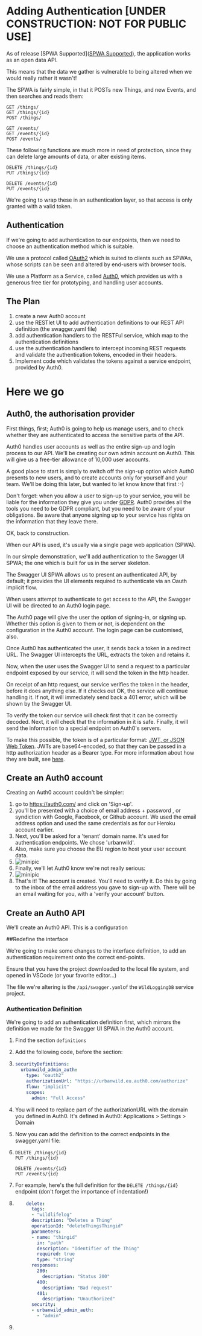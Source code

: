 # Adding Authentication [UNDER CONSTRUCTION: NOT FOR PUBLIC USE]

As of release [SPWA Supported]([SPWA Supported](https://github.com/aliceliveprojects/WildLoggingDB/releases/tag/spwa_supported)), the application works as an open data API.

This means that the data we gather is vulnerable to being altered when we would really rather it wasn't!

The SPWA is fairly simple, in that it POSTs new Things, and new Events, and then searches and reads them:

```
GET /things/
GET /things/{id}
POST /things/

GET /events/
GET /events/{id}
POST /events/
```

These following functions are much more in need of protection, since they can delete large amounts of data, or alter existing items.

```
DELETE /things/{id}
PUT /things/{id}

DELETE /events/{id}
PUT /events/{id}
```

We're going to wrap these in an authentication layer, so that access is only granted with a valid token.

## Authentication

If we're going to add authentication to our endpoints, then we need to choose an authentication method which is suitable.

We use a protocol called [OAuth2](https://oauth.net/2/) which is suited to clients such as SPWAs, whose scripts can be seen and altered by end-users with browser tools.

We use a Platform as a Service, called [Auth0](https://auth0.com), which provides us with a generous free tier for prototyping, and handling user accounts.

## The Plan

1. create a new Auth0 account 
2. use the RESTlet UI to add authentication definitions to our REST API definition (the swagger.yaml file)
3. add authentication handlers to the RESTFul service, which map to the authentication definitions
4. use the authentication handlers to intercept incoming REST requests and validate the authentication tokens, encoded in their headers.
5. Implement code which validates the tokens against a service endpoint, provided by Auth0.

# Here we go

## Auth0, the authorisation provider

First things, first; Auth0 is going to help us manage users, and to check whether they are authenticated to access the sensitive parts of the API.  

Auth0 handles user accounts as well as the entire sign-up and login process to our API. We'll be creating our own admin account on Auth0. This will give us a free-tier allowance of 10,000 user accounts. 

 A good place to start is simply to switch off the sign-up option which Auth0 presents to new users, and to create accounts only for yourself and your team. We'll be doing this later, but wanted to let know know that first :-)

Don't forget: when you allow a user to sign-up to your service, you will be liable for the information they give you under [GDPR](https://ico.org.uk/for-organisations/guide-to-data-protection/). Auth0 provides all the tools you need to be GDPR compliant, but you need to be aware of your obligations. Be aware that anyone signing up to your service has rights on the information that they leave there.

OK, back to construction.

When our API is used, it's usually via a single page web application (SPWA). 

In our simple demonstration, we'll add authentication to the Swagger UI SPWA; the one which is built for us in the server skeleton.

The Swagger UI SPWA allows us to present an authenticated API, by default; it provides the UI elements required to authenticate via an Oauth implicit flow.

When users attempt to authenticate to get access to the API, the Swagger UI will be directed to an Auth0 login page.

The Auth0 page will give the user the option of signing-in, or signing up. Whether this option is given to them or not, is dependent on the configuration in the Auth0 account. The login page can be customised, also.

Once Auth0 has authenticated the user, it sends back a token in a redirect URL. The Swagger UI intercepts the URL, extracts the token and retains it.

Now, when the user uses the Swagger UI to send a request to a particular endpoint exposed by our service, it will send the token in the http header.

On receipt of an http request, our service verifies the token in the header, before it does anything else. If it checks out OK, the service will continue handling it. If not, it will immediately send back a 401 error, which will be shown by the Swagger UI. 

To verify the token our service will check first that it can be correctly decoded. Next, it will check that the information in it is safe. Finally, it will send the information to a special endpoint on Auth0's servers. 

To make this possible, the token is of a particular format: [JWT, or JSON Web Token](https://jwt.io/). JWTs are base64-encoded, so that they can be passed in a http authorization header as a Bearer type. For more information about how they are built, see [here](https://jwt.io/introduction/).

## Create an Auth0 account

Creating an Auth0 account couldn't be simpler: 

1. go to https://auth0.com/ and click on 'Sign-up'. 
2. you'll be presented with a choice of email address + password , or syndiction with Google, Facebook, or Github account. We used the email address option and used the same credentials as for our Heroku account earlier.
3. Next, you'll be asked for a 'tenant' domain name. It's used for authentication endpoints. We chose 'urbanwild'.
4. Also, make sure you choose the EU region to host your user account data. 
5. ![minipic](./documentation/resources/auth0_signup_2.png)
6. Finally, we'll let Auth0 know we're not really serious:
7. ![minipic](./documentation/resources/auth0_signup_3.png)
8. That's it! The account is created. You'll need to verify it. Do this by going to the inbox of the email address you gave to sign-up with. There will be an email waiting for you, with a 'verify your account' button.

## Create an Auth0 API

We'll create an Auth0 API. This is a configuration 

##Redefine the interface

 We're going to make some changes to the interface definition, to add an authentication requirement onto the correct end-points. 

Ensure that you have the project downloaded to the local file system, and opened in VSCode (or your favorite editor...)

The file we're altering is the `/api/swagger.yaml`of the `WildLoggingDB` service project. 

### Authentication Definition 

We're going to add an authentication definition first, which mirrors the definition we made for the Swagger UI SPWA in the Auth0 account.

1. Find the section `definitions`

2. Add the following code, before the section:

3. ```yaml
   securityDefinitions:
     urbanwild_admin_auth:
       type: "oauth2"
       authorizationUrl: "https://urbanwild.eu.auth0.com/authorize"
       flow: "implicit"
       scopes:
         admin: "Full Access"     
   ```

4. You will need to replace part of the authorizationURL with the domain you defined in Auth0. It's defined in Auth0: Applications > Settings > Domain

5. Now you can add the definition to the correct endpoints in the swagger.yaml file:

6. ```text
   DELETE /things/{id}
   PUT /things/{id}
   
   DELETE /events/{id}
   PUT /events/{id}
   ```

7. For example, here's the full definition for the `DELETE /things/{id}` endpoint (don't forget the importance of indentation!)

8. ```yaml
       delete:
         tags:
         - "wildlifelog"
         description: "Deletes a Thing"
         operationId: "deleteThingsThingid"
         parameters:
         - name: "thingid"
           in: "path"
           description: "Identifier of the Thing"
           required: true
           type: "string"
         responses:
           200:
             description: "Status 200"
           400:
             description: "Bad request"
           401:
             description: "Unauthorized"
         security:
         - urbanwild_admin_auth:
           - "admin"
   ```

9. 







